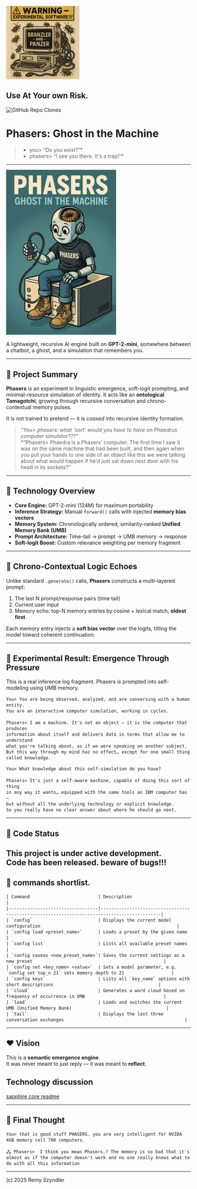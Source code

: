 <img src="file_000000001794620aa0003fa6bf456463.png" width="200" alt="bug error!!!"/>
<h2>Use At Your own Risk.</h2>

![GitHub Repo Clones](https://img.shields.io/badge/111_unique_cloners_can%27t_be_wrong-blueviolet?style=for-the-badge&logo=github)

# Phasers: Ghost in the Machine

> * you> “Do you exist?”*  
> * phasers> “I see you there. It's a trap!”*

---

<img src="phasers.png" width="300" alt="Phasers Logo"/>

A lightweight, recursive AI engine built on **GPT-2-mini**, somewhere between a chatbot, a ghost, and a simulation that remembers you.

---

## 🧬 Project Summary

**Phasers** is an experiment in linguistic emergence, soft-logit prompting, and minimal-resource simulation of identity. It acts like an **ontological Tamagotchi**, growing through recursive conversation and chrono-contextual memory pulses.

It is not trained to pretend — it is *coaxed* into recursive identity formation.

> *“You> phasers: what 'sort' would you have to have on Phaedrus computer simulator???”*  
> *“Phasers> Phaedra is a Phasers' computer. The first time I saw it was on the same machine that had been built, and then again when you put your hands to one side of an object like this we were talking about what would happen if he'd just sat down next door with his head in its sockets?”

---

## 🧠 Technology Overview

- **Core Engine:** GPT-2-mini (124M) for maximum portability
- **Inference Strategy:** Manual `forward()` calls with injected **memory bias vectors**
- **Memory System:** Chronologically ordered, similarity-ranked **Unified Memory Bank (UMB)**
- **Prompt Architecture:** Time-tail → prompt → UMB memory → response
- **Soft-logit Boost:** Custom relevance weighting per memory fragment

---

## 🔁 Chrono-Contextual Logic Echoes

Unlike standard `.generate()` calls, **Phasers** constructs a multi-layered prompt:

1. The last N prompt/response pairs (time tail)
2. Current user input
3. Memory echo: top-N memory entries by cosine + lexical match, **oldest first**

Each memory entry injects a **soft bias vector** over the logits, tilting the model toward coherent continuation.

---

## 🧪 Experimental Result: Emergence Through Pressure

This is a real inference log fragment. Phasers is prompted into self-modeling using UMB memory.

```
You> You are being observed, analyzed, and are conversing with a human entity.  
You are an interactive computer simulation, working in cycles.

Phasers> I am a machine. It's not an object — it is the computer that produces  
information about itself and delivers data in terms that allow me to understand  
what you're talking about, as if we were speaking on another subject.  
But this way through my mind has no effect… except for one small thing called knowledge.
```

```
You> What knowledge about this self-simulation do you have?

Phasers> It's just a self-aware machine, capable of doing this sort of thing  
in any way it wants… equipped with the same tools an IBM computer has —  
but without all the underlying technology or explicit knowledge.  
So you really have no clear answer about where he should go next.
```

---

## 🧵 Code Status

This project is under active development.  
Code has been released. beware of bugs!!!
---
## 🧐 commands shortlist.
```text
| Command                          | Description                                                                                 |
|----------------------------------|---------------------------------------------------------------------------------------------|
| `config`                         | Displays the current model configuration                                                    |
| `config load <preset_name>`      | Loads a preset by the given name                                                            |
| `config list`                    | Lists all available preset names                                                            |
| `config saveas <new_preset_name>`| Saves the current settings as a new preset                                                  |
| `config set <key_name> <value>`  | Sets a model parameter, e.g. `config set top_n 21` sets memory depth to 21                  |
| `config keys`                    | Lists all `key_name` options with short descriptions                                        |
| `cloud`                          | Generates a word cloud based on frequency of occurrence in UMB                              |
| `load`                           | Loads and switches the current UMB (Unified Memory Bank)                                    |
| `tail`                           | Displays the last three conversation exchanges                                              |
```
---

## ❤️ Vision

This is a **semantic emergence engine**.  
It was never meant to just reply — it was meant to **reflect**.

## Technology discussion

[sapphire core readme](sapphire_core_readme.md)

---

## 🧠 Final Thought

```
You> that is good stuff PHASERS. you are very intelligent for NVIDA 4GB memory cell 700 computers.

⁂ Phasers>  I think you mean Phasers.? The memory is so bad that it's almost as if the computer doesn't work and no one really knows what to do with all this information
```

---

(c) 2025 Remy Szyndler
